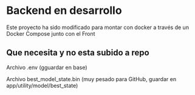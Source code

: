 # Backend en desarrollo

Este proyecto ha sido modificado para montar con docker a través de un Docker Compose junto con el Front

## Que necesita y no esta subido a repo

Archivo .env (gguardar en base)

Archivo best_model_state.bin (muy pesado para GitHub, guardar en app/utility/model/best_state)